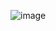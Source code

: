 ![image](https://user-images.githubusercontent.com/90271486/205451847-f2be4bfb-b962-4c25-aee5-31c5d2958022.png)
